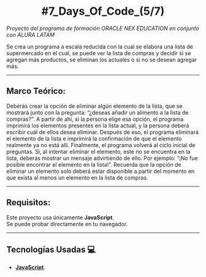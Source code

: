 <h1 align="center">#7_Days_Of_Code_(5/7)</h1>

  *Proyecto del programa de formación ORACLE NEX EDUCATION en conjunto con ALURA LATAM*

Se crea un programa a escala reducida con la cual se elabora una lista de supermercado en el cual, se puede ver la lista de compras y decidir si se agregan más productos, se eliminan los actuales
o si no se desean agregar más.

---

## Marco Teórico:

Deberás crear la opción de eliminar algún elemento de la lista, que se mostrará junto con la pregunta: “¿deseas añadir un alimento a la lista de compras?”.
A partir de ahí, si la persona elige esa opción, el programa imprimirá los elementos presentes en la lista actual, y la persona deberá escribir cuál de ellos desea eliminar.
Después de eso, el programa eliminará el elemento de la lista e imprimirá la confirmación de que el elemento realmente ya no está allí.
Finalmente, el programa volverá al ciclo inicial de preguntas.
Si, al intentar eliminar el elemento, este no se encuentra en la lista, deberás mostrar un mensaje advirtiendo de ello.
Por ejemplo: “¡No fue posible encontrar el elemento en la lista!”.
Recuerda que la opción de eliminar un elemento solo deberá estar disponible a partir del momento en que exista al menos un elemento en la lista de compras.

---

## Requisitos:

Este proyecto usa únicamente **JavaScript**.  
Se puede probar directamente en tu navegador.

---

## Tecnologías Usadas 💻

- **[JavaScript](https://developer.mozilla.org/es/docs/Web/JavaScript)**.
